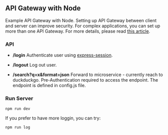 ## API Gateway with Node

Example API Gateway with Node. Setting up API Gateway between client and server can improve security. For complex applications, you can set up more than one API Gateway. For more details, please read [this article](https://learn.microsoft.com/en-us/dotnet/architecture/microservices/architect-microservice-container-applications/direct-client-to-microservice-communication-versus-the-api-gateway-pattern).

### API

- **/login**
  Authenticate user using [express-session](https://www.npmjs.com/package/express-session/v/1.15.6).

- **/logout**
  Log out user.
- **/search?q=x&format=json**
  Forward to microservice - currently reach to duckduckgo. Pre-Authentication required to access the endpoint. The endpoint is defined in config.js file.

### Run Server

```
npm run dev
```

If you prefer to have more loggin, you can try:

```
npm run log
```

